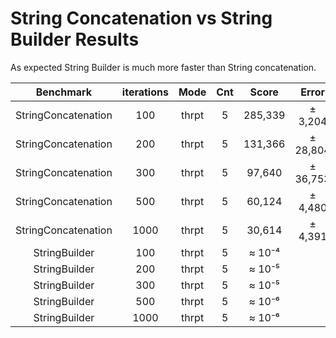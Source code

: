 # String Concatenation vs String Builder Results

As expected String Builder is much more faster than String concatenation.

|Benchmark   	       |iterations   	    |Mode       |Cnt   	|Score   	|Error   	|Units  |
|:---:                   |:---:	                |:---:	    |:---:	|:---:	    |:---:	    |:---:	|    
|StringConcatenation   | 100   	            |thrpt   	|5   	|285,339   	|±   3,204  |ops/ms |
|StringConcatenation   | 200   	            |thrpt   	|5   	|131,366   	|±  28,804  |ops/ms |
|StringConcatenation   | 300   	            |thrpt   	|5   	| 97,640   	|±  36,753  |ops/ms |
|StringConcatenation   | 500   	            |thrpt   	|5   	| 60,124   	|±   4,480  |ops/ms |
|StringConcatenation   |1000   	            |thrpt   	|5   	| 30,614   	|±   4,391  |ops/ms |
|StringBuilder   	   | 100   	            |thrpt   	|5   	|≈ 10⁻⁴   	|   	    |ops/ms |
|StringBuilder   	   | 200   	            |thrpt   	|5   	|≈ 10⁻⁵   	|   	    |ops/ms |
|StringBuilder   	   | 300   	            |thrpt   	|5   	|≈ 10⁻⁵   	|   	    |ops/ms |
|StringBuilder   	   | 500   	            |thrpt   	|5   	|≈ 10⁻⁶   	|   	    |ops/ms |
|StringBuilder   	   |1000   	            |thrpt   	|5   	|≈ 10⁻⁶   	|   	    |ops/ms |




